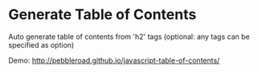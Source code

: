 Generate Table of Contents
============================

Auto generate table of contents from 'h2' tags (optional: any tags can be specified as option)

Demo: http://pebbleroad.github.io/javascript-table-of-contents/
